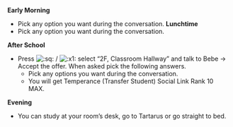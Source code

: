 **Early Morning**

- Pick any option you want during the conversation.
  **Lunchtime**
- Pick any option you want during the conversation.

**After School**

- Press ![:sq:](/assets/square.png) / ![:x1:](/assets/x1.png) select “2F, Classroom Hallway” and talk to Bebe -> Accept the offer. When asked pick the following answers.
  - Pick any options you want during the conversation.
  - You will get Temperance (Transfer Student) Social Link Rank 10 MAX.

**Evening**

- You can study at your room’s desk, go to Tartarus or go straight to bed.
